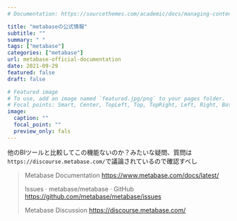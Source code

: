 ```yaml
---
# Documentation: https://sourcethemes.com/academic/docs/managing-content/

title: "metabaseの公式情報"
subtitle: ""
summary: " "
tags: ["metabase"]
categories: ["metabase"]
url: metabase-official-documentation
date: 2021-09-29
featured: false
draft: false

# Featured image
# To use, add an image named `featured.jpg/png` to your pages folder.
# Focal points: Smart, Center, TopLeft, Top, TopRight, Left, Right, BottomLeft, Bottom, BottomRight.
image:
  caption: ""
  focal_point: ""
  preview_only: fals
---
```




他のBIツールと比較してこの機能ないのか？みたいな疑問、質問は`https://discourse.metabase.com/`で議論されているので確認すべし

> Metabase Documentation https://www.metabase.com/docs/latest/
>
> Issues · metabase/metabase · GitHub https://github.com/metabase/metabase/issues
>
> Metabase Discussion https://discourse.metabase.com/

